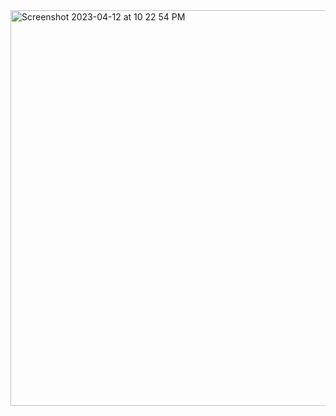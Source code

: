 <img width="633" alt="Screenshot 2023-04-12 at 10 22 54 PM" src="https://user-images.githubusercontent.com/49305857/231631119-e5ac5059-5710-4278-bf9f-38fa750e92f5.png">
